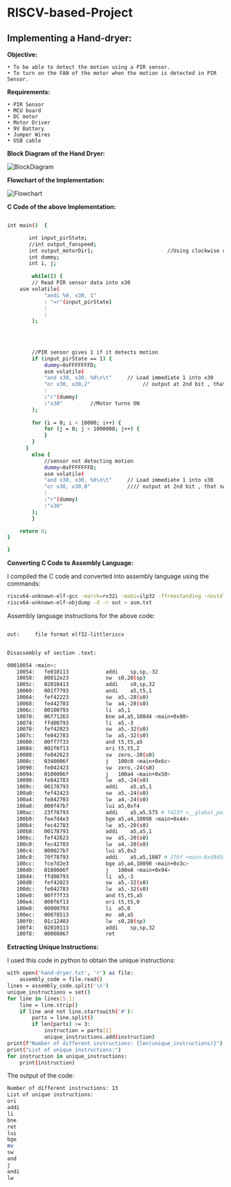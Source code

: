 # RISCV-based-Project

## Implementing a Hand-dryer:



**Objective:**

    • To be able to detect the motion using a PIR sensor.
    • To turn on the FAN of the motor when the motion is detected in PIR Sensor.

**Requirements:**

    • PIR Sensor
    • MCU board
    • DC motor
    • Motor Driver
    • 9V Battery
    • Jumper Wires
    • USB cable


**Block Diagram of the Hand Dryer:**



![BlockDiagram](https://github.com/malobimukherjee/RISCV-based-Project/assets/141206513/36ae2008-df72-4f5a-bcc2-68adc00aced0)

**Flowchart of the Implementation:**


![Flowchart](https://github.com/malobimukherjee/RISCV-based-Project/assets/141206513/2f3ee60b-aae7-4782-ba6a-a9d8d4b5728f)

**C Code of the above Implementation:**



```bash

int main()  {

       int input_pirState;
       //int output_fanspeed;
       int output_motorDir1;                        //Using clockwise direction only                       
       int dummy;
       int i, j;
    
        while(1) {
        // Read PIR sensor data into x30
	asm volatile(
            "andi %0, x30, 1"
            : "=r"(input_pirState)
            :
            :
        );

       
        

        //PIR sensor gives 1 if it detects motion
        if (input_pirState == 1) {
            dummy=0xFFFFFFFD;
            asm volatile(
            "and x30, x30, %0\n\t"     // Load immediate 1 into x30
            "or x30, x30,2"                 // output at 2nd bit , that switches on the motor
            :
            :"r"(dummy)
            :"x30"         //Motor turns ON
        );
        
        for (i = 0; i < 10000; i++) {
            for (j = 0; j < 1000000; j++) {
            }
        }
      }  
        else {
            //sensor not detecting motion
            dummy=0xFFFFFFFD;
            asm volatile(
            "and x30, x30, %0\n\t"     // Load immediate 1 into x30
            "or x30, x30,0"            //// output at 2nd bit , that switches off the motor
            :
            :"r"(dummy)
            :"x30"
        );
        }

    return 0;
}

}           

```


**Converting C Code to Assembly Language:**

I compiled the C code and converted into assembly language using the commands:

```bash
riscv64-unknown-elf-gcc -march=rv32i -mabi=ilp32 -ffreestanding -nostdlib -o ./out hand-dryer1.c 
riscv64-unknown-elf-objdump -d -r out > asm.txt
```

Assembly language instructions for the above code:

```bash

out:     file format elf32-littleriscv


Disassembly of section .text:

00010054 <main>:
   10054:	fe010113          	addi	sp,sp,-32
   10058:	00812e23          	sw	s0,28(sp)
   1005c:	02010413          	addi	s0,sp,32
   10060:	001f7793          	andi	a5,t5,1
   10064:	fef42223          	sw	a5,-28(s0)
   10068:	fe442703          	lw	a4,-28(s0)
   1006c:	00100793          	li	a5,1
   10070:	06f71263          	bne	a4,a5,100d4 <main+0x80>
   10074:	ffd00793          	li	a5,-3
   10078:	fef42023          	sw	a5,-32(s0)
   1007c:	fe042783          	lw	a5,-32(s0)
   10080:	00ff7f33          	and	t5,t5,a5
   10084:	002f6f13          	ori	t5,t5,2
   10088:	fe042623          	sw	zero,-20(s0)
   1008c:	0340006f          	j	100c0 <main+0x6c>
   10090:	fe042423          	sw	zero,-24(s0)
   10094:	0100006f          	j	100a4 <main+0x50>
   10098:	fe842783          	lw	a5,-24(s0)
   1009c:	00178793          	addi	a5,a5,1
   100a0:	fef42423          	sw	a5,-24(s0)
   100a4:	fe842703          	lw	a4,-24(s0)
   100a8:	000f47b7          	lui	a5,0xf4
   100ac:	23f78793          	addi	a5,a5,575 # f423f <__global_pointer$+0xe2943>
   100b0:	fee7d4e3          	bge	a5,a4,10098 <main+0x44>
   100b4:	fec42783          	lw	a5,-20(s0)
   100b8:	00178793          	addi	a5,a5,1
   100bc:	fef42623          	sw	a5,-20(s0)
   100c0:	fec42703          	lw	a4,-20(s0)
   100c4:	000027b7          	lui	a5,0x2
   100c8:	70f78793          	addi	a5,a5,1807 # 270f <main-0xd945>
   100cc:	fce7d2e3          	bge	a5,a4,10090 <main+0x3c>
   100d0:	0180006f          	j	100e8 <main+0x94>
   100d4:	ffd00793          	li	a5,-3
   100d8:	fef42023          	sw	a5,-32(s0)
   100dc:	fe042783          	lw	a5,-32(s0)
   100e0:	00ff7f33          	and	t5,t5,a5
   100e4:	000f6f13          	ori	t5,t5,0
   100e8:	00000793          	li	a5,0
   100ec:	00078513          	mv	a0,a5
   100f0:	01c12403          	lw	s0,28(sp)
   100f4:	02010113          	addi	sp,sp,32
   100f8:	00008067          	ret

```
**Extracting Unique Instructions:**

I used this code in python to obtain the unique instructions:

```bash
with open('hand-dryer.txt', 'r') as file:
    assembly_code = file.read()
lines = assembly_code.split('\n')
unique_instructions = set()
for line in lines[5:]:
    line = line.strip()
    if line and not line.startswith('#'):
        parts = line.split()
        if len(parts) >= 3:
            instruction = parts[2]
            unique_instructions.add(instruction)
print(f"Number of different instructions: {len(unique_instructions)}")
print("List of unique instructions:")
for instruction in unique_instructions:
    print(instruction)
```
The output of the code:

```bash
Number of different instructions: 13
List of unique instructions:
ori
addi
li
bne
ret
lui
bge
mv
sw
and
j
andi
lw
```
